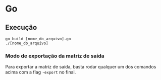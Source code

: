 # Go

## Execução

```
go build [nome_do_arquivo].go
./[nome_do_arquivo]
```

### Modo de exportação da matriz de saída

Para exportar a matriz de saída, basta rodar qualquer um dos comandos acima com a flag `-export` no final.
